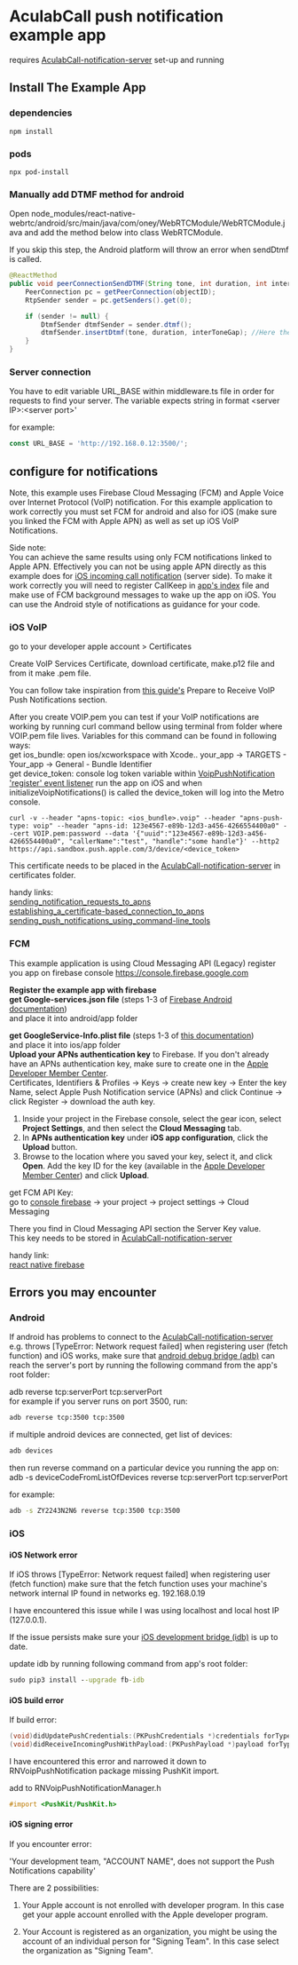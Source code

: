 # AculabCall push notification example app

requires [AculabCall-notification-server](https://github.com/aculab-com/AculabCall-notification-server) set-up and running

## Install The Example App

### dependencies

```terminal
npm install
```

### pods

```terminal
npx pod-install
```

### Manually add DTMF method for android

Open node_modules/react-native-webrtc/android/src/main/java/com/oney/WebRTCModule/WebRTCModule.java and add the method below into class WebRTCModule.

If you skip this step, the Android platform will throw an error when sendDtmf is called.

``` java
@ReactMethod
public void peerConnectionSendDTMF(String tone, int duration, int interToneGap, int objectID) {
    PeerConnection pc = getPeerConnection(objectID);
    RtpSender sender = pc.getSenders().get(0);

    if (sender != null) {
        DtmfSender dtmfSender = sender.dtmf();
        dtmfSender.insertDtmf(tone, duration, interToneGap); //Here the timers are in ms
    }
}
```

### Server connection

You have to edit variable URL_BASE within middleware.ts file in order for requests to find your server.
The variable expects string in format \<server IP>:\<server port>'

for example:

```ts
const URL_BASE = 'http://192.168.0.12:3500/';
```

## configure for notifications

Note, this example uses Firebase Cloud Messaging (FCM) and Apple Voice over Internet Protocol (VoIP) notification. For this example application to work correctly you must set FCM for android and also for iOS (make sure you linked the FCM with Apple APN) as well as set up iOS VoIP Notifications.

Side note:  
You can achieve the same results using only FCM notifications linked to Apple APN. Effectively you can not be using apple APN directly as this example does for [iOS incoming call notification](https://github.com/aculab-com/AculabCall-notification-server/blob/main/middleware/notificationHandler.ts#L10) (server side). To make it work correctly you will need to register CallKeep in [app's index](https://github.com/aculab-com/aculabcall-notification-example/blob/main/index.js) file and make use of FCM background messages to wake up the app on iOS. You can use the Android style of notifications as guidance for your code.

### iOS VoIP

go to your developer apple account > Certificates

Create VoIP Services Certificate, download certificate, make.p12 file and from it make .pem file.

You can follow take inspiration from [this guide's](https://medium.com/mindful-engineering/voice-over-internet-protocol-voip-801ee15c3722) Prepare to Receive VoIP Push Notifications section.

After you create VOIP.pem you can test if your VoIP notifications are working by running curl command bellow using terminal from folder where VOIP.pem file lives. Variables for this command can be found in following ways:  
get ios_bundle: open ios/xcworkspace with Xcode.. your_app -> TARGETS - Your_app -> General - Bundle Identifier  
get device_token: console log token variable within [VoipPushNotification 'register' event listener](https://github.com/aculab-com/aculabcall-notification-example/blob/main/src/AcuCall.tsx#L704) run the app on iOS and when initializeVoipNotifications() is called the device_token will log into the Metro console.

```curl
curl -v --header "apns-topic: <ios_bundle>.voip" --header "apns-push-type: voip" --header "apns-id: 123e4567-e89b-12d3-a456-4266554400a0" --cert VOIP.pem:password --data '{"uuid":"123e4567-e89b-12d3-a456-4266554400a0", "callerName":"test", "handle":"some handle"}' --http2  https://api.sandbox.push.apple.com/3/device/<device_token>
```

This certificate needs to be placed in the [AculabCall-notification-server](https://github.com/aculab-com/AculabCall-notification-server#apple-apn) in certificates folder.

handy links:  
[sending_notification_requests_to_apns](https://developer.apple.com/documentation/usernotifications/setting_up_a_remote_notification_server/sending_notification_requests_to_apns)  
[establishing_a_certificate-based_connection_to_apns](https://developer.apple.com/documentation/usernotifications/setting_up_a_remote_notification_server/establishing_a_certificate-based_connection_to_apns)  
[sending_push_notifications_using_command-line_tools](https://developer.apple.com/documentation/usernotifications/sending_push_notifications_using_command-line_tools)

### FCM

This example application is using Cloud Messaging API (Legacy)
register you app on firebase console <https://console.firebase.google.com>

**Register the example app with firebase**  
**get Google-services.json file** (steps 1-3 of [Firebase Android documentation](https://firebase.google.com/docs/android/setup))  
and place it into android/app folder

**get GoogleService-Info.plist file** (steps 1-3 of [this documentation](https://firebase.google.com/docs/ios/setup))  
and place it into ios/app folder  
**Upload your APNs authentication key** to Firebase. If you don't already have an APNs authentication key, make sure to create one in the [Apple Developer Member Center](https://developer.apple.com/membercenter/index.action).  
Certificates, Identifiers & Profiles -> Keys -> create new key -> Enter the key Name, select Apple Push Notification service (APNs) and click Continue -> click Register -> download the auth key.

1. Inside your project in the Firebase console, select the gear icon, select **Project Settings**, and then select the **Cloud Messaging** tab.
2. In **APNs authentication key** under **iOS app configuration**, click the **Upload** button.
3. Browse to the location where you saved your key, select it, and click **Open**. Add the key ID for the key (available in the [Apple Developer Member Center](https://developer.apple.com/membercenter/index.action)) and click **Upload**.

get FCM API Key:  
go to [console firebase](https://console.firebase.google.com) -> your project -> project settings -> Cloud Messaging

There you find in Cloud Messaging API section the Server Key value.  
This key needs to be stored in [AculabCall-notification-server](https://github.com/aculab-com/AculabCall-notification-server#aculab-and-fcm-constants)

handy link:  
[react native firebase](https://rnfirebase.io/)

## Errors you may encounter

### Android

If android has problems to connect to the [AculabCall-notification-server](https://github.com/aculab-com/AculabCall-notification-server) e.g. throws [TypeError: Network request failed] when registering user (fetch function) and iOS works, make sure that [android debug bridge (adb)](https://developer.android.com/studio/command-line/adb) can reach the server's port by running the following command from the app's root folder:

adb reverse tcp:serverPort tcp:serverPort  
for example if you server runs on port 3500, run:

```cmd
adb reverse tcp:3500 tcp:3500
```

if multiple android devices are connected, get list of devices:

```cmd
adb devices
```

then run reverse command on a particular device you running the app on:  
adb -s deviceCodeFromListOfDevices reverse tcp:serverPort tcp:serverPort

for example:

```cmd
adb -s ZY2243N2N6 reverse tcp:3500 tcp:3500
```

### iOS

#### iOS Network error

If iOS throws [TypeError: Network request failed] when registering user (fetch function)
make sure that the fetch function uses your machine's network internal IP found in networks eg. 192.168.0.19

I have encountered this issue while I was using localhost and local host IP (127.0.0.1).

If the issue persists make sure your [iOS development bridge (idb)](https://fbidb.io/docs/overview) is up to date.

update idb by running following command from app's root folder:

```cmd
sudo pip3 install --upgrade fb-idb
```

#### iOS build error

If build error:

```objective-c
(void)didUpdatePushCredentials:(PKPushCredentials *)credentials forType:(NSString *)type;     x expected type
(void)didReceiveIncomingPushWithPayload:(PKPushPayload *)payload forType:(NSString *)type;    x expected type
```

I have encountered this error and narrowed it down to RNVoipPushNotification package missing PushKit import.

add to RNVoipPushNotificationManager.h

```objective-c
#import <PushKit/PushKit.h>
```

#### iOS signing error

If you encounter error:

'Your development team, "ACCOUNT NAME", does not support the Push Notifications capability'

There are 2 possibilities:

1. Your Apple account is not enrolled with developer program. In this case get your apple account enrolled with the Apple developer program.

2. Your Account is registered as an organization, you might be using the account of an individual person for "Signing Team". In this case select the organization as "Signing Team".
